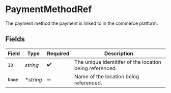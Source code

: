 # PaymentMethodRef

The payment method the payment is linked to in the commerce platform.


## Fields

| Field                                                    | Type                                                     | Required                                                 | Description                                              |
| -------------------------------------------------------- | -------------------------------------------------------- | -------------------------------------------------------- | -------------------------------------------------------- |
| `ID`                                                     | *string*                                                 | :heavy_check_mark:                                       | The unique identitifer of the location being referenced. |
| `Name`                                                   | **string*                                                | :heavy_minus_sign:                                       | Name of the location being referenced.                   |